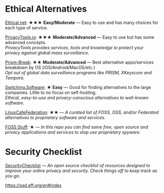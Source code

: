 Ethical Alternatives
====================

[Ethical.net](https://ethical.net/resources/): ★★★ **Easy/Moderate** — Easy to use and has many choices for each type of service.

[PrivacyTools.io](https://www.privacytools.io/): ★★★ **Moderate/Advanced** — Easy to use but has some advanced concepts.  
*PrivacyTools provides services, tools and knowledge to protect your privacy against global mass surveillance.*

[Prism-Break](https://prism-break.org/en/): ★★ **Moderate/Advanced** — Best alternative apps/services breakdown by OS (iOS/Android/MacOS/etc.)  
*Opt out of global data surveillance programs like PRISM, XKeyscore and Tempora.*

[Switching.Software](https://switching.software/): ★ **Easy** — Good for finding alternatives to the large companies. Little to no focus on self-hosting.  
*Ethical, easy-to-use and privacy-conscious alternatives to well-known software.*

[LinuxCafeFederation](https://codeberg.org/LinuxCafeFederation/awesome-alternatives): ★★ — *A curated list of FOSS, OSS, and/or Federated alternatives to proprietary software and services.*

[FOSS Stuff](https://git.samedamci.me/samedamci/FOSS_Stuff/src/branch/master/list.md): ★ — *In this repo you can find some free, open source and privacy applications and services to stop use proprietary spyware.*

Security Checklist
=
[SecurityChecklist](https://securitycheckli.st/) — *An open source checklist of resources designed to improve your online privacy and security. Check things off to keep track as you go.*

https://ssd.eff.org/en#index
